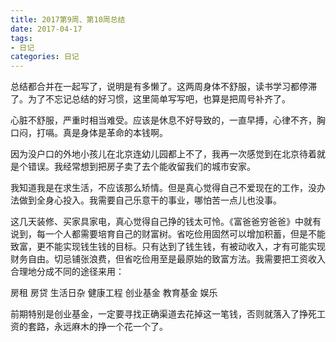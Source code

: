 ```yaml
---
title: 2017第9周、第10周总结
date: 2017-04-17
tags: 
- 日记
categories: 日记
---
```


总结都合并在一起写了，说明是有多懒了。这两周身体不舒服，读书学习都停滞了。为了不忘记总结的好习惯，这里简单写写吧，也算是把周号补齐了。

心脏不舒服，严重时相当难受。应该是休息不好导致的，一直早搏，心律不齐，胸口闷，打嗝。真是身体是革命的本钱啊。

因为没户口的外地小孩儿在北京连幼儿园都上不了，我再一次感觉到在北京待着就是个错误。我经常想到把房子卖了去个能收留我们的城市安家。

我知道我是在求生活，不应该那么矫情。但是真心觉得自己不爱现在的工作，没办法做到全身心投入。我需要自己乐意干的事业，哪怕苦一点儿也没事。

这几天装修、买家具家电，真心觉得自己挣的钱太可怜。《富爸爸穷爸爸》中就有说到，每一个人都需要培育自己的财富树。省吃俭用固然可以增加积蓄，但是不能致富，更不能实现钱生钱的目标。只有达到了钱生钱，有被动收入，才有可能实现财务自由。切忌铺张浪费，但省吃俭用至是最原始的致富方法。我需要把工资收入合理地分成不同的途径来用：

房租
房贷
生活日杂
健康工程
创业基金
教育基金
娱乐

前期特别是创业基金，一定要寻找正确渠道去花掉这一笔钱，否则就落入了挣死工资的套路，永远麻木的挣一个花一个了。